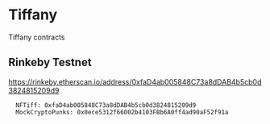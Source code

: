 # Tiffany
Tiffany contracts


## Rinkeby Testnet

https://rinkeby.etherscan.io/address/0xfaD4ab005848C73a8dDAB4b5cb0d3824815209d9

```
  NFTiff: 0xfaD4ab005848C73a8dDAB4b5cb0d3824815209d9
  MockCryptoPunks: 0x0ece5312f66002b4103FBb6A0ff4ad90aF52f91a
```